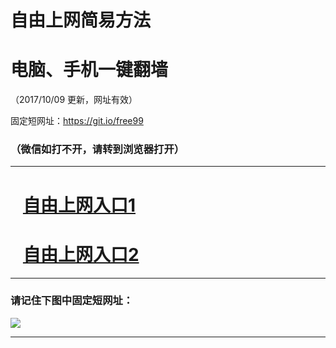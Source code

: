 ﻿# 自由上网简易方法

# 电脑、手机一键翻墙

（2017/10/09 更新，网址有效）

固定短网址：https://git.io/free99

### （微信如打不开，请转到浏览器打开）


***





# &nbsp;&nbsp; <a href="http://ft752420461.fwq-tz-1001.info/fwqtz01.html?t=10090019851 " target="_blank">自由上网入口1</a>
# &nbsp;&nbsp; <a href="http://ft1133017816.fwq-tz-1002.info/fwqtz02.html?t=100900118819 " target="_blank">自由上网入口2</a>
***

### 请记住下图中固定短网址：

<img src="https://s3-us-west-2.amazonaws.com/fwq-1001/yjfq-20170905okok.png" /> 


***

